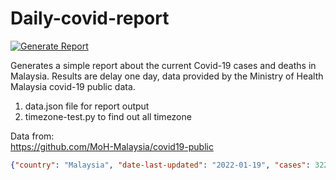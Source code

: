# Daily-covid-report
[![Generate Report](https://github.com/yapkhaichuen/daily-covid-report/actions/workflows/generate-report.yml/badge.svg)](https://github.com/yapkhaichuen/daily-covid-report/actions/workflows/generate-report.yml)

Generates a simple report about the current Covid-19 cases and deaths in Malaysia.
Results are delay one day, data provided by 
the Ministry of Health Malaysia covid-19 public data.

1. data.json file for report output
2. timezone-test.py to find out all timezone

Data from: <br>
https://github.com/MoH-Malaysia/covid19-public

<!-- MARKDOWN-AUTO-DOCS:START (CODE:src=https://raw.githubusercontent.com/yapkhaichuen/daily-covid-report/main/data.json) -->
<!-- The below code snippet is automatically added from https://raw.githubusercontent.com/yapkhaichuen/daily-covid-report/main/data.json -->
```json
{"country": "Malaysia", "date-last-updated": "2022-01-19", "cases": 3229, "death": 13, "generated": "2022-01-20 11:08:09.629425+08:00"}
```
<!-- MARKDOWN-AUTO-DOCS:END -->

<!-- MARKDOWN-AUTO-DOCS:START (JSON_TO_HTML_TABLE:src=./relative/path/to/data.json) -->
<!-- MARKDOWN-AUTO-DOCS:END -->
